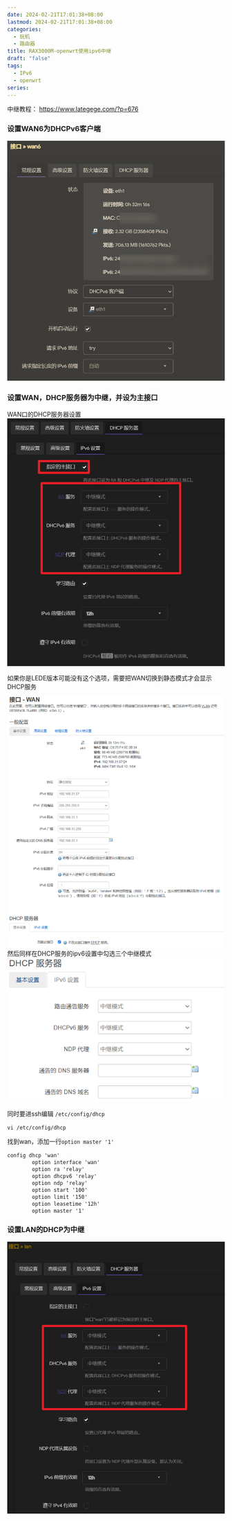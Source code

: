 ```yaml
---
date: 2024-02-21T17:01:38+08:00
lastmod: 2024-02-21T17:01:38+08:00
categories:
  - 玩机
  - 路由器
title: RAX3000M-openwrt使用ipv6中继
draft: "false"
tags:
  - IPv6
  - openwrt
series:
---
```

中继教程：
https://www.lategege.com/?p=676

### 设置WAN6为DHCPv6客户端
![](Pasted%20image%2020240221170451.png)

### 设置WAN，DHCP服务器为中继，并设为主接口


WAN口的DHCP服务器设置
![](Pasted%20image%2020240221170555.png)


如果你是LEDE版本可能没有这个选项，需要把WAN切换到静态模式才会显示DHCP服务

![](Pasted%20image%2020240302171937.png)
然后同样在DHCP服务的ipv6设置中勾选三个中继模式
![](Pasted%20image%2020240302171551.png)


同时要进ssh编辑 `/etc/config/dhcp`

```
vi /etc/config/dhcp
```

找到wan，添加一行`option master '1'`

```
config dhcp 'wan'
        option interface 'wan'
        option ra 'relay'
        option dhcpv6 'relay'
        option ndp 'relay'
        option start '100'
        option limit '150'
        option leasetime '12h'
        option master '1'
```




### 设置LAN的DHCP为中继

![](Pasted%20image%2020240221170639.png)


